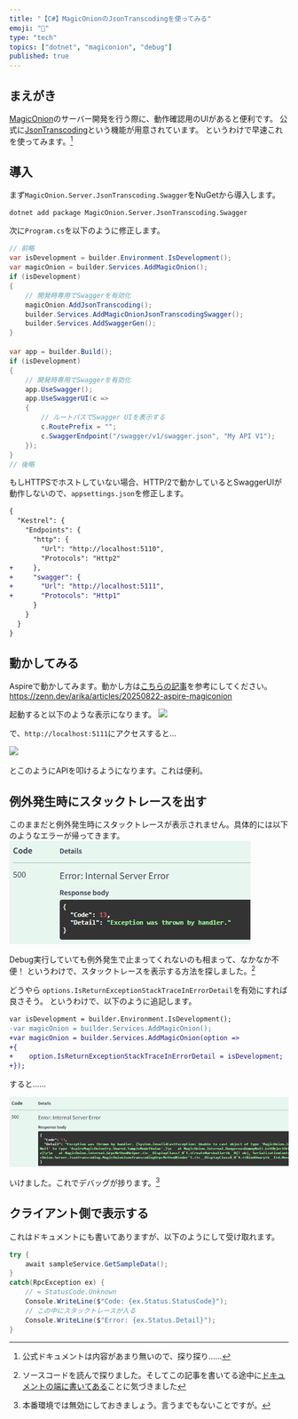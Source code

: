 ```yaml
---
title: "【C#】MagicOnionのJsonTranscodingを使ってみる"
emoji: "🧅"
type: "tech"
topics: ["dotnet", "magiconion", "debug"]
published: true
---
```


## まえがき 
[MagicOnion](https://github.com/Cysharp/MagicOnion)のサーバー開発を行う際に、動作確認用のUIがあると便利です。
公式に[JsonTranscoding](https://cysharp.github.io/MagicOnion/ja/integration/json-transcoding)という機能が用意されています。
というわけで早速これを使ってみます。[^1]

[^1]: 公式ドキュメントは内容があまり無いので、探り探り……

## 導入
まず`MagicOnion.Server.JsonTranscoding.Swagger`をNuGetから導入します。

```
dotnet add package MagicOnion.Server.JsonTranscoding.Swagger
```

次に`Program.cs`を以下のように修正します。

```cs
// 前略
var isDevelopment = builder.Environment.IsDevelopment();
var magicOnion = builder.Services.AddMagicOnion();
if (isDevelopment)
{
    // 開発時専用でSwaggerを有効化
    magicOnion.AddJsonTranscoding();
    builder.Services.AddMagicOnionJsonTranscodingSwagger();
    builder.Services.AddSwaggerGen();
}

var app = builder.Build();
if (isDevelopment)
{
    // 開発時専用でSwaggerを有効化
    app.UseSwagger();
    app.UseSwaggerUI(c =>
    {
        // ルートパスでSwagger UIを表示する
        c.RoutePrefix = "";
        c.SwaggerEndpoint("/swagger/v1/swagger.json", "My API V1");
    });
}
// 後略
```

もしHTTPSでホストしていない場合、HTTP/2で動かしているとSwaggerUIが動作しないので、`appsettings.json`を修正します。

```diff json
{
  "Kestrel": {
    "Endpoints": {
      "http": {
        "Url": "http://localhost:5110",
        "Protocols": "Http2"
+     },
+     "swagger": {
+       "Url": "http://localhost:5111",
+       "Protocols": "Http1"
      }
    }
  }
}
```

## 動かしてみる
Aspireで動かしてみます。動かし方は[こちらの記事](https://zenn.dev/arika/articles/20250822-aspire-magiconion)を参考にしてください。
https://zenn.dev/arika/articles/20250822-aspire-magiconion

起動すると以下のような表示になります。
![](aspire-server-with-swagger.png)

で、`http://localhost:5111`にアクセスすると...

![](aspire-swagger2.png)

とこのようにAPIを叩けるようになります。これは便利。

## 例外発生時にスタックトレースを出す

このままだと例外発生時にスタックトレースが表示されません。具体的には以下のようなエラーが帰ってきます。
![](swagger-err.png)

Debug実行していても例外発生で止まってくれないのも相まって、なかなか不便！
というわけで、スタックトレースを表示する方法を探しました。[^2]

[^2]: ソースコードを読んで探りました。そしてこの記事を書いてる途中に[ドキュメントの端に書いてある](https://cysharp.github.io/MagicOnion/ja/fundamentals/exceptions-and-status-codes#%E3%82%B5%E3%83%BC%E3%83%90%E3%83%BC%E4%B8%8A%E3%81%A7%E3%81%AE%E6%9C%AA%E5%87%A6%E7%90%86%E3%81%AE%E4%BE%8B%E5%A4%96)ことに気づきました

どうやら `options.IsReturnExceptionStackTraceInErrorDetail`を有効にすれば良さそう。
というわけで、以下のように追記します。

```diff cs
var isDevelopment = builder.Environment.IsDevelopment();
-var magicOnion = builder.Services.AddMagicOnion();
+var magicOnion = builder.Services.AddMagicOnion(option =>
+{
+    option.IsReturnExceptionStackTraceInErrorDetail = isDevelopment;
+});
```

すると……

![](swagger-err-withtrace.png)

いけました。これでデバッグが捗ります。[^3]

[^3]: 本番環境では無効にしておきましょう。言うまでもないことですが。

## クライアント側で表示する
これはドキュメントにも書いてありますが、以下のようにして受け取れます。

```cs
try {
    await sampleService.GetSampleData();
}
catch(RpcException ex) {
    // = StatusCode.Unknown
    Console.WriteLine($"Code: {ex.Status.StatusCode}");
    // この中にスタックトレースが入る
    Console.WriteLine($"Error: {ex.Status.Detail}");
}
```
